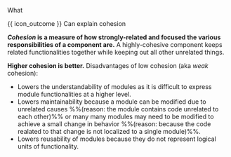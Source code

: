 <span id="title">What</span>

<span id="prereqs"></span>

<span id="outcomes">{{ icon_outcome }} Can explain cohesion</span>

<div id="body">

**_Cohesion_ is a measure of how strongly-related and focused the various responsibilities of a component are.** A highly-cohesive component keeps related functionalities together while keeping out all other unrelated things.

**Higher cohesion is better.** Disadvantages of low cohesion (aka _weak_ cohesion):
* Lowers the understandability of modules as it is difficult to express module functionalities at a higher level.
* Lowers maintainability because a module can be modified due to unrelated causes %%(reason: the module contains code unrelated to each other)%% or many many modules may need to be modified to achieve a small change in behavior %%(reason: because the code realated to that change is not localized to a single module)%%.
* Lowers reusability of modules because they do not represent logical units of functionality.

</div>

<div id="extras">
</div>
